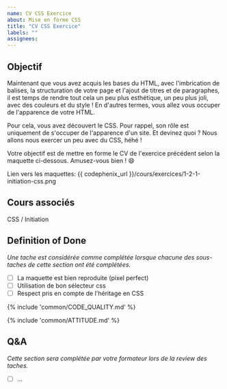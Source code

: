 ```yaml
---
name: CV CSS Exercice
about: Mise en forme CSS
title: "CV CSS Exercice"
labels: ""
assignees:
---
```


## Objectif

Maintenant que vous avez acquis les bases du HTML, avec l'imbrication de balises, la structuration de votre page et l'ajout de titres et de paragraphes, il est temps de rendre tout cela un peu plus esthétique, un peu plus joli, avec des couleurs et du style ! En d'autres termes, vous allez vous occuper de l'apparence de votre HTML.

Pour cela, vous avez découvert le CSS. Pour rappel, son rôle est uniquement de s'occuper de l'apparence d'un site. Et devinez quoi ? Nous allons nous exercer un peu avec du CSS, héhé !

Votre objectif est de mettre en forme le CV de l'exercice précédent selon la maquette ci-dessous. Amusez-vous bien ! 😄

Lien vers les maquettes: {{ codephenix_url }}/cours/exercices/1-2-1-initiation-css.png

## Cours associés

CSS / Initiation

## Definition of Done

_Une tache est considérée comme complétée lorsque chacune des sous-taches de cette section ont été complétées._

- [ ] La maquette est bien reproduite (pixel perfect)
- [ ] Utilisation de bon sélecteur css
- [ ] Respect pris en compte de l'héritage en CSS

{% include 'common/CODE_QUALITY.md' %}

{% include 'common/ATTITUDE.md' %}

## Q&A

_Cette section sera complétée par votre formateur lors de la review des taches._

- [ ] ...
